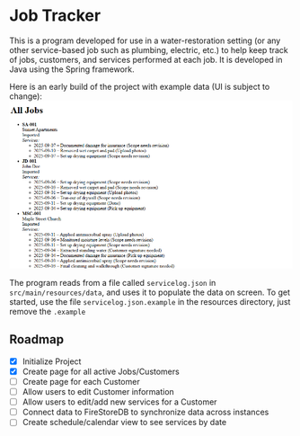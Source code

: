 # Job Tracker

This is a program developed for use in a water-restoration setting (or any other service-based job such as plumbing, electric, etc.) to help keep track of jobs, customers, and services performed at each job. It is developed in Java using the Spring framework.

Here is an early build of the project with example data (UI is subject to change):
![example1.png](example1.png)

The program reads from a file called `servicelog.json` in `src/main/resources/data`, and uses it to populate the data on screen. To get started, use the file `servicelog.json.example` in the resources directory, just remove the `.example`

## Roadmap
- [X] Initialize Project
- [X] Create page for all active Jobs/Customers
- [ ] Create page for each Customer
- [ ] Allow users to edit Customer information
- [ ] Allow users to edit/add new services for a Customer
- [ ] Connect data to FireStoreDB to synchronize data across instances
- [ ] Create schedule/calendar view to see services by date